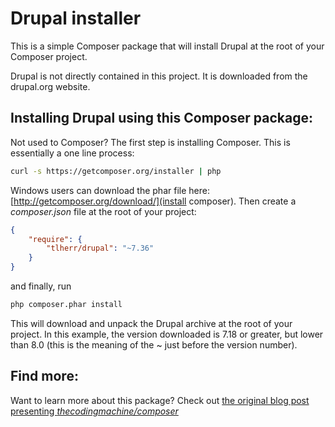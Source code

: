 Drupal installer
================

This is a simple Composer package that will install Drupal at the root of your Composer project.

Drupal is not directly contained in this project. It is downloaded from the drupal.org website.


Installing Drupal using this Composer package:
----------------------------------------------

Not used to Composer? The first step is installing Composer. 
This is essentially a one line process:

```bash
curl -s https://getcomposer.org/installer | php
```

Windows users can download the phar file here: [http://getcomposer.org/download/](install composer).
Then create a *composer.json* file at the root of your project:

```json
{
    "require": {
        "tlherr/drupal": "~7.36"
    }
}
```

and finally, run

```bash
php composer.phar install
```

This will download and unpack the Drupal archive at the root of your project.
In this example, the version downloaded is 7.18 or greater, but lower than 8.0 (this is the meaning of the ~ just before the version number).

Find more:
----------

Want to learn more about this package? Check out <a href="http://blog.thecodingmachine.com/content/installing-drupal-using-composer">the original blog post presenting *thecodingmachine/composer*</a>
